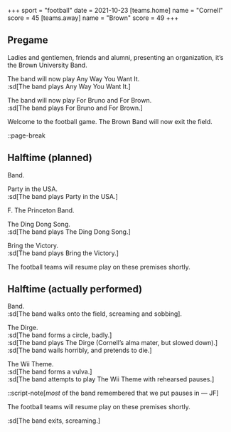 +++
sport = "football"
date = 2021-10-23
[teams.home]
name = "Cornell"
score = 45
[teams.away]
name = "Brown"
score = 49
+++

## Pregame

Ladies and gentlemen, friends and alumni, presenting an organization, it’s the Brown University Band.

The band will now play Any Way You Want It.\
:sd[The band plays Any Way You Want It.]

The band will now play For Bruno and For Brown.\
:sd[The band plays For Bruno and For Brown.]

Welcome to the football game. The Brown Band will now exit the field.

::page-break

## Halftime (planned)

Band.

Party in the USA.\
:sd[The band plays Party in the USA.]

F. The Princeton Band.

The Ding Dong Song.\
:sd[The band plays The Ding Dong Song.]

Bring the Victory.\
:sd[The band plays Bring the Victory.]

The football teams will resume play on these premises shortly.

## Halftime (actually performed)

Band.\
:sd[The band walks onto the field, screaming and sobbing].

The Dirge.\
:sd[The band forms a circle, badly.]\
:sd[The band plays The Dirge (Cornell’s alma mater, but slowed down).]\
:sd[The band wails horribly, and pretends to die.]

The Wii Theme.\
:sd[The band forms a vulva.]\
:sd[The band attempts to play The Wii Theme with rehearsed pauses.]

::script-note[*most* of the band remembered that we put pauses in — JF]

The football teams will resume play on these premises shortly.

:sd[The band exits, screaming.]
